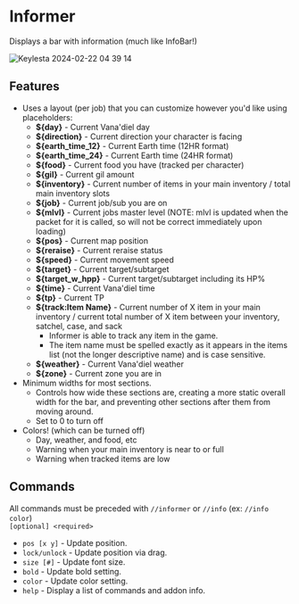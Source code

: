 # Informer
Displays a bar with information (much like InfoBar!)


![Keylesta 2024-02-22 04 39 14](https://github.com/iLVL-Key/FFXI/assets/101156258/cf77b9fe-f046-471a-a37d-c5ccb4e79fe2)


## Features
- Uses a layout (per job) that you can customize however you'd like using placeholders:
  - **${day}** - Current Vana'diel day
  - **${direction}** - Current direction your character is facing
  - **${earth_time_12}** - Current Earth time (12HR format)
  - **${earth_time_24}** - Current Earth time (24HR format)
  - **${food}** - Current food you have (tracked per character)
  - **${gil}** - Current gil amount
  - **${inventory}** - Current number of items in your main inventory / total main inventory slots
  - **${job}** - Current job/sub you are on
  - **${mlvl}** - Current jobs master level (NOTE: mlvl is updated when the packet for it is called, so will not be correct immediately upon loading)
  - **${pos}** - Current map position
  - **${reraise}** - Current reraise status
  - **${speed}** - Current movement speed
  - **${target}** - Current target/subtarget
  - **${target_w_hpp}** - Current target/subtarget including its HP%
  - **${time}** - Current Vana'diel time
  - **${tp}** - Current TP
  - **${track:Item Name}** - Current number of X item in your main inventory / current total number of X item between your inventory, satchel, case, and sack
    - Informer is able to track any item in the game.
    - The item name must be spelled exactly as it appears in the items list (not the longer descriptive name) and is case sensitive.
  - **${weather}** - Current Vana'diel weather
  - **${zone}** - Current zone you are in
- Minimum widths for most sections.
  - Controls how wide these sections are, creating a more static overall width for the bar, and preventing other sections after them from moving around.
  - Set to 0 to turn off
- Colors! (which can be turned off)
  - Day, weather, and food, etc
  - Warning when your main inventory is near to or full
  - Warning when tracked items are low

## Commands
All commands must be preceded with `//informer` or `//info` (ex: `//info color`)  
`[optional] <required>`
- `pos [x y]` - Update position.
- `lock/unlock` - Update position via drag.
- `size [#]` - Update font size.
- `bold` - Update bold setting.
- `color` - Update color setting.
- `help` - Display a list of commands and addon info.
